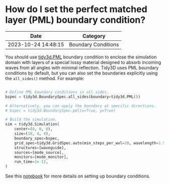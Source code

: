 # How do I set the perfect matched layer (PML) boundary condition?

| Date       | Category    |
|------------|-------------|
| 2023-10-24 14:48:15 | Boundary Conditions |


You should use [tidy3d.PML](https://docs.flexcompute.com/projects/tidy3d/en/latest/api/_autosummary/tidy3d.PML.html#tidy3d.PML) boundary condition to enclose the simulation domain with layers of a special lossy material designed to absorb incoming waves from all angles with minimal reflection. Tidy3D uses PML boundary conditions by default, but you can also set the boundaries explicitly using the `all_sides()` method. For example:



```python

# Define PML boundary conditions in all sides.
bspec = tidy3d.BoundarySpec.all_sides(boundary=tidy3d.PML())

# Alternatively, you can apply the boundary at specific directions.
# bspec = tidy3d.BoundarySpec.pml(x=True, y=True)

# Build the simulation.
sim = tidy3d.Simulation(
    center=(0, 0, 0),
    size=(10, 4, 4),
    boundary_spec=bspec,
    grid_spec=tidy3d.GridSpec.auto(min_steps_per_wvl=20, wavelength=1.55),
    structures=[waveguide],
    sources=[mode_source],
    monitors=[mode_monitor],
    run_time=1e-12,
)

```



See this [notebook](https://www.flexcompute.com/tidy3d/examples/notebooks/BoundaryConditions/) for more details on setting up boundary conditions.